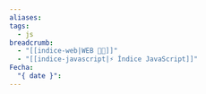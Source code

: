 ```yaml
---
aliases: 
tags:
  - js
breadcrumb:
  - "[[indice-web|WEB 🔗📝]]"
  - "[[indice-javascript|⚡ Índice JavaScript]]"
Fecha:
  "{ date }": 
---
```

